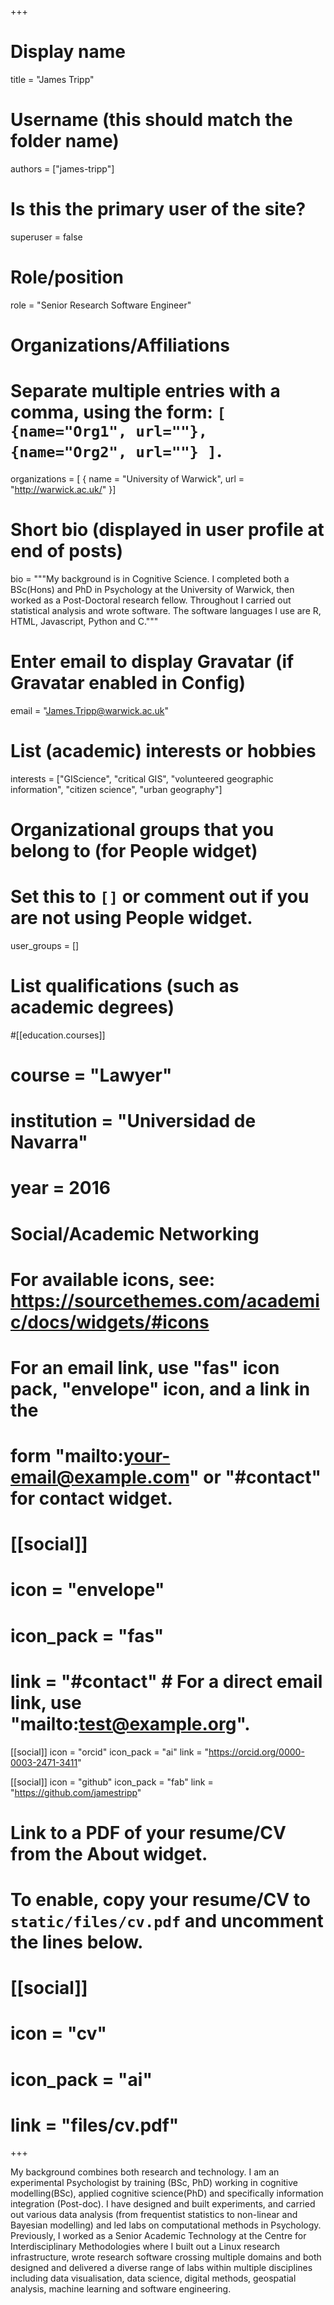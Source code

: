 +++
# Display name
title = "James Tripp"

# Username (this should match the folder name)
authors = ["james-tripp"]

# Is this the primary user of the site?
superuser = false

# Role/position
role = "Senior Research Software Engineer"

# Organizations/Affiliations
#   Separate multiple entries with a comma, using the form: `[ {name="Org1", url=""}, {name="Org2", url=""} ]`.
organizations = [ { name = "University of Warwick", url = "http://warwick.ac.uk/" }]

# Short bio (displayed in user profile at end of posts)
bio = """My background is in Cognitive Science. I completed both a BSc(Hons) and PhD in Psychology at the University of Warwick, then worked as a Post-Doctoral research fellow. Throughout I carried out statistical analysis and wrote software. The software languages I use are R, HTML, Javascript, Python and C."""

# Enter email to display Gravatar (if Gravatar enabled in Config)
email = "James.Tripp@warwick.ac.uk"

# List (academic) interests or hobbies
interests = ["GIScience", "critical GIS", "volunteered geographic information", "citizen science", "urban geography"]

# Organizational groups that you belong to (for People widget)
#   Set this to `[]` or comment out if you are not using People widget.
user_groups = []

# List qualifications (such as academic degrees)
#[[education.courses]]
#  course = "Lawyer"
#  institution = "Universidad de Navarra"
#  year = 2016



# Social/Academic Networking
# For available icons, see: https://sourcethemes.com/academic/docs/widgets/#icons
#   For an email link, use "fas" icon pack, "envelope" icon, and a link in the
#   form "mailto:your-email@example.com" or "#contact" for contact widget.

# [[social]]
#   icon = "envelope"
#   icon_pack = "fas"
#   link = "#contact"  # For a direct email link, use "mailto:test@example.org".

[[social]]
  icon = "orcid"
  icon_pack = "ai"
  link = "https://orcid.org/0000-0003-2471-3411"

[[social]]
  icon = "github"
  icon_pack = "fab"
  link = "https://github.com/jamestripp"





# Link to a PDF of your resume/CV from the About widget.
# To enable, copy your resume/CV to `static/files/cv.pdf` and uncomment the lines below.
# [[social]]
#   icon = "cv"
#   icon_pack = "ai"
#   link = "files/cv.pdf"

+++

My background combines both research and technology. I am an experimental Psychologist by training (BSc, PhD) working in cognitive modelling(BSc), applied cognitive science(PhD) and specifically information integration (Post-doc). I have designed and built experiments, and carried out various data analysis (from frequentist statistics to non-linear and Bayesian modelling) and led labs on computational methods in Psychology. Previously, I worked as a Senior Academic Technology at the Centre for Interdisciplinary Methodologies where I built out a Linux research infrastructure, wrote research software crossing multiple domains and both designed and delivered a diverse range of labs within multiple disciplines including data visualisation, data science, digital methods, geospatial analysis, machine learning and software engineering.